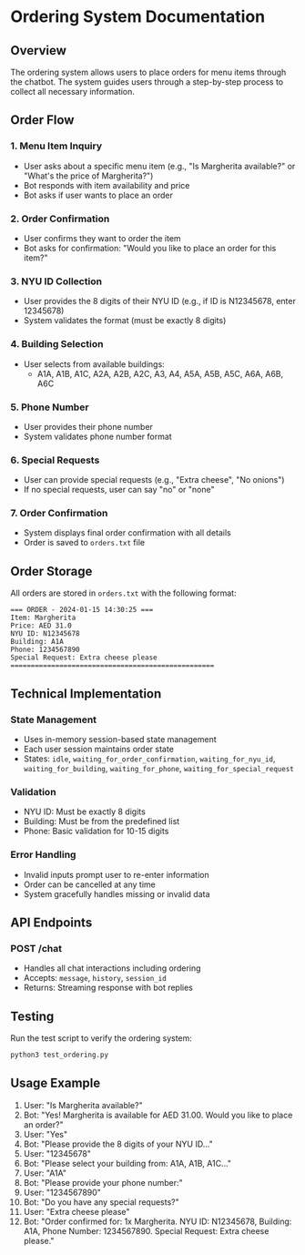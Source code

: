 # Ordering System Documentation

## Overview
The ordering system allows users to place orders for menu items through the chatbot. The system guides users through a step-by-step process to collect all necessary information.

## Order Flow

### 1. Menu Item Inquiry
- User asks about a specific menu item (e.g., "Is Margherita available?" or "What's the price of Margherita?")
- Bot responds with item availability and price
- Bot asks if user wants to place an order

### 2. Order Confirmation
- User confirms they want to order the item
- Bot asks for confirmation: "Would you like to place an order for this item?"

### 3. NYU ID Collection
- User provides the 8 digits of their NYU ID (e.g., if ID is N12345678, enter 12345678)
- System validates the format (must be exactly 8 digits)

### 4. Building Selection
- User selects from available buildings:
  - A1A, A1B, A1C, A2A, A2B, A2C, A3, A4, A5A, A5B, A5C, A6A, A6B, A6C

### 5. Phone Number
- User provides their phone number
- System validates phone number format

### 6. Special Requests
- User can provide special requests (e.g., "Extra cheese", "No onions")
- If no special requests, user can say "no" or "none"

### 7. Order Confirmation
- System displays final order confirmation with all details
- Order is saved to `orders.txt` file

## Order Storage
All orders are stored in `orders.txt` with the following format:
```
=== ORDER - 2024-01-15 14:30:25 ===
Item: Margherita
Price: AED 31.0
NYU ID: N12345678
Building: A1A
Phone: 1234567890
Special Request: Extra cheese please
==================================================
```

## Technical Implementation

### State Management
- Uses in-memory session-based state management
- Each user session maintains order state
- States: `idle`, `waiting_for_order_confirmation`, `waiting_for_nyu_id`, `waiting_for_building`, `waiting_for_phone`, `waiting_for_special_request`

### Validation
- NYU ID: Must be exactly 8 digits
- Building: Must be from the predefined list
- Phone: Basic validation for 10-15 digits

### Error Handling
- Invalid inputs prompt user to re-enter information
- Order can be cancelled at any time
- System gracefully handles missing or invalid data

## API Endpoints

### POST /chat
- Handles all chat interactions including ordering
- Accepts: `message`, `history`, `session_id`
- Returns: Streaming response with bot replies

## Testing
Run the test script to verify the ordering system:
```bash
python3 test_ordering.py
```

## Usage Example
1. User: "Is Margherita available?"
2. Bot: "Yes! Margherita is available for AED 31.00. Would you like to place an order?"
3. User: "Yes"
4. Bot: "Please provide the 8 digits of your NYU ID..."
5. User: "12345678"
6. Bot: "Please select your building from: A1A, A1B, A1C..."
7. User: "A1A"
8. Bot: "Please provide your phone number:"
9. User: "1234567890"
10. Bot: "Do you have any special requests?"
11. User: "Extra cheese please"
12. Bot: "Order confirmed for: 1x Margherita. NYU ID: N12345678, Building: A1A, Phone Number: 1234567890. Special Request: Extra cheese please." 